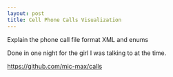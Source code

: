 ```yaml
---
layout: post
title: Cell Phone Calls Visualization
---
```


Explain the phone call file format XML and enums

Done in one night for the girl I was talking to at the time.

https://github.com/mic-max/calls
